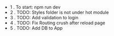  - 1 . To start: npm run dev
 - 2 . TODO: Styles folder is not under hot module
 - 3 . TODO: Add validation to login
 - 4 . TODO: Fix Routing crush after reload page
 - 5 . TODO: Add DB to App 
